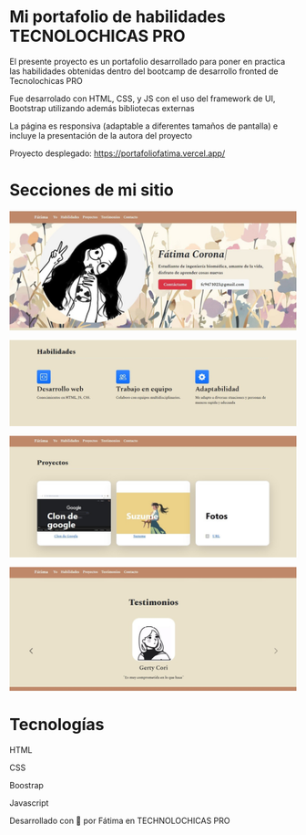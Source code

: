 # Mi portafolio de habilidades TECNOLOCHICAS PRO

El presente proyecto es un portafolio desarrollado para poner en practica las habilidades obtenidas dentro del bootcamp de desarrollo fronted de Tecnolochicas PRO

Fue desarrolado con HTML, CSS, y JS con el uso del framework de UI, Bootstrap utilizando además bibliotecas externas

La página es responsiva (adaptable a diferentes tamaños de pantalla) e incluye la presentación de la autora del proyecto

Proyecto desplegado: https://portafoliofatima.vercel.app/

# Secciones de mi sitio
![Presentación](assets/readme/1.jfif)

![Habilidades](assets/readme/2.jfif)

![Proyectos](assets/readme/3.jfif)

![Testimonios](assets/readme/4.jfif)

# Tecnologías

HTML

CSS

Boostrap

Javascript

Desarrollado con 💜 por Fátima en TECHNOLOCHICAS PRO
